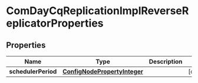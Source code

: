 

# ComDayCqReplicationImplReverseReplicatorProperties

## Properties

Name | Type | Description | Notes
------------ | ------------- | ------------- | -------------
**schedulerPeriod** | [**ConfigNodePropertyInteger**](ConfigNodePropertyInteger.md) |  |  [optional]



